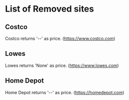 # List of Removed sites

## Costco
Costco returns '--' as price.
(https://www.costco.com)

## Lowes
Lowes returns 'None' as price.
(https://www.lowes.com)

## Home Depot
Home Depot returns '--' as price.
(https://homedepot.com)
